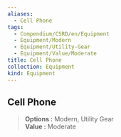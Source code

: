 ```yaml
---
aliases:
  - Cell Phone
tags:
  - Compendium/CSRD/en/Equipment
  - Equipment/Modern
  - Equipment/Utility-Gear
  - Equipment/Value/Moderate
title: Cell Phone
collection: Equipment
kind: Equipment
---
```

## Cell Phone  
  
>  
> **Options :** Modern, Utility Gear  
> **Value :** Moderate
